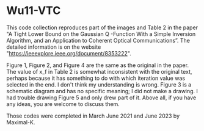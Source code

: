 # Wu11-VTC

This code collection reproduces part of the images and Table 2 in the paper "A Tight Lower Bound on the Gaussian Q -Function With a Simple Inversion Algorithm, and an Application to Coherent Optical Communications”. The detailed information is on the website "https://ieeexplore.ieee.org/document/8353222".  



Figure 1, Figure 2, and Figure 4 are the same as the original in the paper. The value of x_f in Table 2 is somewhat inconsistent with the original text, perhaps because it has something to do with which iteration value was selected in the end. I don't think my understanding is wrong. Figure 3 is a schematic diagram and has no specific meaning; I did not make a drawing. I had trouble drawing Figure 5 and only drew part of it. Above all, if you have any ideas, you are welcome to discuss them.



Those codes were completed in March June 2021 and June 2023 by Maximal-K.







